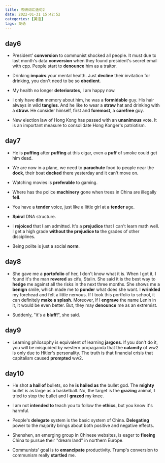 ```yaml
---
title: 考研词汇造句2
date: 2022-01-31 15:42:52
categories: [英语]
tags: 英语
---
```


## day6

+ President' **conversion** to communist shocked all people. It must due to last month's data **conversion** when they found president's secret email with cpp. People start to **denounce** him as a traitor.

+ Drinking **impairs** your mental health. Just **decline** their invitation for drinking, you don't need to be so **obedient**.

+ My health no longer **deteriorates**, I am happy now.

+ I only have **dim** memory about him, he was a **formidable** guy. His hair always in wild **tangles**. And he like to wear a **straw** hat and drinking with a **straw.** He consider himself, first and **foremost**, a **carefree** guy.

+ New election law of Hong Kong has passed with an **unanimous** vote. It is an important measure to consolidate Hong Konger's patriotism.

## day7

+ He is **puffing** after **puffing** at this cigar, even a **puff** of smoke could get him dead.

+ We are now in a plane, we need to **parachute** food to people near the **dock**, their boat **docked** there yesterday and it can't move on.

+ Watching movies is **preferable** to gaming.

+ Where has the police **machinery** gone when trees in China are illegally **fell**.

+ You have a **tender** voice, just like a little girl at a **tender** age.

+ **Spiral** DNA structure.

+ I **rejoiced** that I am admitted. It's a **prejudice** that I can't learn math well. I get a high grade **without the prejudice to** the grades of other disciplines.

+ Being polite is just a social **norm**.

## day8

+ She gave me a **portofolio** of her, I don't know what it is. When I got it, I found it's the man **revered** as cifu, Stalin. She said it is the best way to **hedge** me against all the risks in the next three months. She shows me a **benign** smile, which made me to **ponder** what does she want. I **wrinkled** my forehead and felt a little nervous. If I took this portfolio to school, it can definitely **make a splash**. Moreover, If I **engrave** the name Lenin in it, it would be even better. But, they may **denounce** me as an extremist.

+ Suddenly, "it's a **bluff**!", she said.

## day9

+ Learning philosophy is equivalent of learning **jargons**. If you don't do it, you will be misguided by western propaganda that the **calamity** of ww2 is only due to Hitler's personality. The truth is that financial crisis that capitalism caused **prompted** ww2.

## day10

+ He shot **a hail of** bullets, so he **is hailed as** the bullet god. The **mighty** bullet is as large as a basketball. No, the target is the **grazing** animal, I tried to stop the bullet and I **grazed** my knee.

+ I am not **intended to** teach you to follow the **ethics**, but you know it's harmful.

+ People's **delegate** system is the basic system of China. **Delegating** power to the majority brings about both positive and negative effects.

+ Shenshen, an emerging group in Chinese websites, is eager to **fleeing** China to pursue their "dream land" in northern Europe.

+ Communists' goal is to **emancipate** productivity. Trump's conversion to communism really **startled** me.